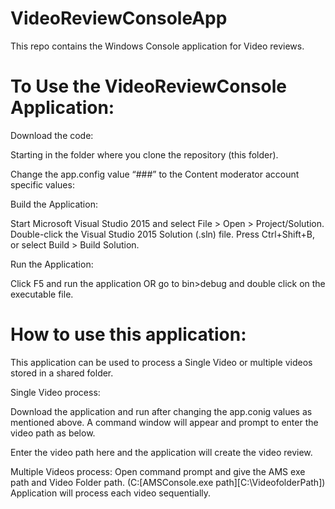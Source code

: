 # VideoReviewConsoleApp
This repo contains the Windows Console application for Video reviews.
# To Use the VideoReviewConsole Application:

Download the code:

Starting in the folder where you clone the repository (this folder).

Change the app.config value “###” to the Content moderator account specific values:

<appSettings>  
  <add key="AzureMediaServiceAccountKey" value="###" />
  <add key="AzureMediaServiceAccountName" value="###" />
  <add key="StreamingUrlActiveDays" value="365" />
  <add key="ContentModeratorReviewApiSubscriptionKey" value="###" />
  <add key="ContentModeratorApiEndpoint" value="###" />
  <add key="ContentModeratorTeamId" value="###" />  
</appSettings>

Build the Application:
	
Start Microsoft Visual Studio 2015 and select File > Open > Project/Solution. Double-click the Visual Studio 2015 Solution (.sln) file. Press Ctrl+Shift+B, or select Build > Build Solution.

Run the Application:	
	
Click F5 and run the application OR go to bin>debug and double click on the executable file. 

# How to use this application:

This application can be used to process a Single Video or multiple videos stored in a shared folder.

Single Video process:

Download the application and run after changing the app.conig values as mentioned above. 
A command window will appear and prompt to enter the video path as below.
  
Enter the video path here and the application will create the video review.

Multiple Videos process:
Open command prompt and give the AMS exe path and Video Folder path. (C:\[AMSConsole.exe path][C:\VideofolderPath])
Application will process each video sequentially.
